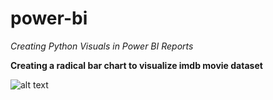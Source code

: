 # power-bi

*Creating Python Visuals in Power BI Reports*

**Creating a radical bar chart to visualize imdb movie dataset**

![alt text](https://github.com/neerajtandel-git/power-bi/tree/main/images/dataset?raw=true)
